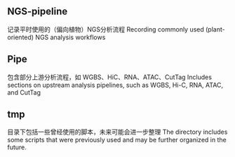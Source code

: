 ## NGS-pipeline

记录平时使用的（偏向植物）NGS分析流程
Recording commonly used (plant-oriented) NGS analysis workflows

## Pipe

包含部分上游分析流程，如 WGBS、HiC、RNA、ATAC、CutTag
Includes sections on upstream analysis pipelines, such as WGBS, Hi-C, RNA, ATAC, and CutTag

## tmp

目录下包括一些曾经使用的脚本，未来可能会进一步整理
The directory includes some scripts that were previously used and may be further organized in the future.
